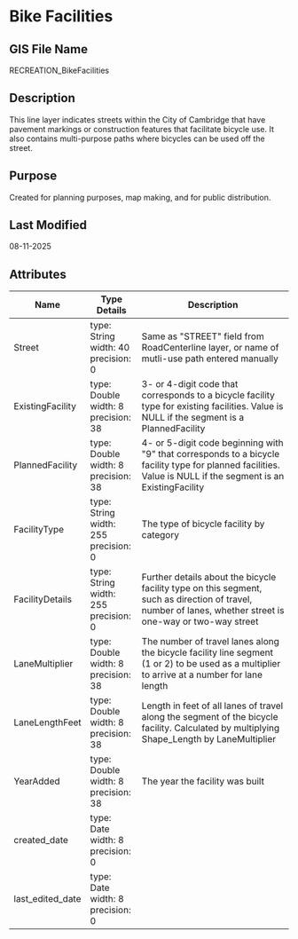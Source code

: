 # Bike Facilities
## GIS File Name
RECREATION_BikeFacilities
## Description
<DIV STYLE="text-align:Left;"><DIV><DIV><P><SPAN>This line layer indicates streets within the City of Cambridge that have pavement markings or construction features that facilitate bicycle use. It also contains multi-purpose paths where bicycles can be used off the street.</SPAN></P></DIV></DIV></DIV>

## Purpose
Created for planning purposes, map making, and for public distribution.
## Last Modified
08-11-2025
## Attributes
|Name|Type Details|Description|
|----|------------|-----------|
|Street|type: String<br/>width: 40<br/>precision: 0|Same as "STREET" field from RoadCenterline layer, or name of mutli-use path entered manually|
|ExistingFacility|type: Double<br/>width: 8<br/>precision: 38|3- or 4-digit code that corresponds to a bicycle facility type for existing facilities.  Value is NULL if the segment is a PlannedFacility|
|PlannedFacility|type: Double<br/>width: 8<br/>precision: 38|4- or 5-digit code beginning with "9" that corresponds to a bicycle facility type for planned facilities.  Value is NULL if the segment is an ExistingFacility|
|FacilityType|type: String<br/>width: 255<br/>precision: 0|The type of bicycle facility by category|
|FacilityDetails|type: String<br/>width: 255<br/>precision: 0|Further details about the bicycle facility type on this segment, such as direction of travel, number of lanes, whether street is one-way or two-way street|
|LaneMultiplier|type: Double<br/>width: 8<br/>precision: 38|The number of travel lanes along the bicycle facility line segment (1 or 2) to be used as a multiplier to arrive at a number for lane length|
|LaneLengthFeet|type: Double<br/>width: 8<br/>precision: 38|Length in feet of all lanes of travel along the segment of the bicycle facility.  Calculated by multiplying  Shape_Length by LaneMultiplier|
|YearAdded|type: Double<br/>width: 8<br/>precision: 38|The year the facility was built|
|created_date|type: Date<br/>width: 8<br/>precision: 0||
|last_edited_date|type: Date<br/>width: 8<br/>precision: 0||
